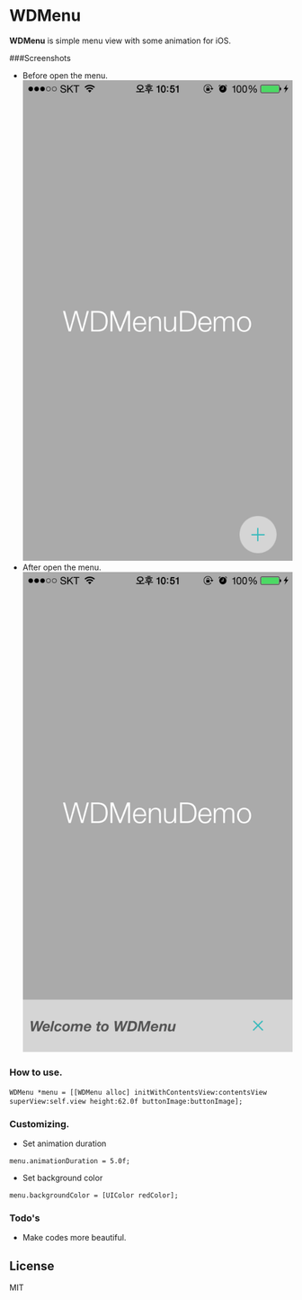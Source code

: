 # WDMenu

**WDMenu** is simple menu view with some animation for iOS.

###Screenshots
- Before open the menu.
![Screenshot01](https://github.com/KimDarren/WDMenu/blob/master/Screenshots/01.PNG)
- After open the menu.
![Screenshot02](https://github.com/KimDarren/WDMenu/blob/master/Screenshots/02.PNG)

### How to use.

```
WDMenu *menu = [[WDMenu alloc] initWithContentsView:contentsView superView:self.view height:62.0f buttonImage:buttonImage];
```

### Customizing.

- Set animation duration
```
menu.animationDuration = 5.0f;
```
- Set background color
```
menu.backgroundColor = [UIColor redColor];
```

### Todo's

- Make codes more beautiful.

License
----

MIT